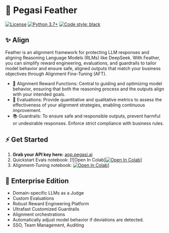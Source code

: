 # 🪽 Pegasi Feather 
[![License](https://img.shields.io/badge/License-Apache_2.0-blue.svg)](https://opensource.org/licenses/Apache-2.0)
[![Python 3.7+](https://img.shields.io/badge/python-3.7+-blue.svg)](https://www.python.org/downloads/release/python-370/)
[![Code style: black](https://img.shields.io/badge/code%20style-black-000000.svg)](https://github.com/psf/black)

## ✨ Align

Feather is an alignment framework for protecting LLM responses and aligning Reasoning Language Models (RLMs) like DeepSeek. With Feather, you can simplify reward engineering, evaluations, and guardrails to tailor model behavior and ensure safe, aligned outputs that match your business objectives through Alignment Fine-Tuning (AFT).

- 🤝 Alignment Reward Functions: Central to guiding and optimizing model behavior, ensuring that both the reasoning process and the outputs align with your intended goals.
- 🧪 Evaluations: Provide quantitative and qualitative metrics to assess the effectiveness of your alignment strategies, enabling continuous improvement.
- 📚 Guardrails: To ensure safe and responsible outputs, prevent harmful or undesirable responses. Enforce strict compliance with business rules. 

## ⚡ Get Started
1. **Grab your API key here:** [app.pegasi.ai](https://app.pegasi.ai)
2. Quickstart Evals notebook: [![Open In Colab][![Open In Colab](https://colab.research.google.com/assets/colab-badge.svg)](https://colab.research.google.com/drive/1WjV_cqLUN4IDwceFel73OthwSPtuSzu1?usp=sharing#scrollTo=tqij0KeyQMlJ)]
3. Alignment-Tuning notebook: [![Open In Colab](https://colab.research.google.com/assets/colab-badge.svg)](https://colab.research.google.com/drive/1CaWTfk-D1Oahee3KjUtVnly6Fv_VkM-I?usp=sharing)]


## 💼 Enterprise Edition
- Domain-specific LLMs as a Judge
- Custom Evaluations
- Robust Reward Engineering Platform
- Ultrafast Customized Guardrails
- Alignment orchestrations
- Automatically adjust model behavior if deviations are detected.
- SSO, Team Management, Auditing
